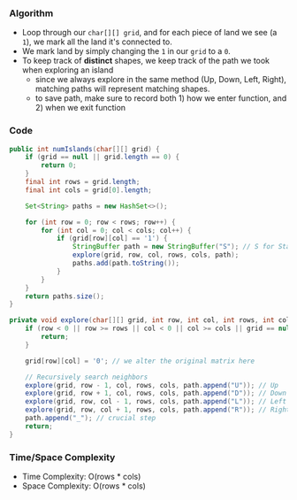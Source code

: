 ### Algorithm

- Loop through our `char[][] grid`, and for each piece of land we see (a `1`), we mark all the land it's connected to.
- We mark land by simply changing the `1` in our `grid` to a `0`.
- To keep track of __distinct__ shapes, we keep track of the path we took when exploring an island
  - since we always explore in the same method (Up, Down, Left, Right), matching paths will represent matching shapes.
  - to save path, make sure to record both 1) how we enter function, and 2) when we exit function

### Code

```java
public int numIslands(char[][] grid) {
    if (grid == null || grid.length == 0) {
        return 0;
    }
    final int rows = grid.length;
    final int cols = grid[0].length;

    Set<String> paths = new HashSet<>();

    for (int row = 0; row < rows; row++) {
        for (int col = 0; col < cols; col++) {
            if (grid[row][col] == '1') {
                StringBuffer path = new StringBuffer("S"); // S for Start
                explore(grid, row, col, rows, cols, path);
                paths.add(path.toString());
            }
        }
    }
    return paths.size();
}

private void explore(char[][] grid, int row, int col, int rows, int cols, StringBuffer path) {
    if (row < 0 || row >= rows || col < 0 || col >= cols || grid == null || grid[row][col] == '0') {
        return;
    }

    grid[row][col] = '0'; // we alter the original matrix here

    // Recursively search neighbors
    explore(grid, row - 1, col, rows, cols, path.append("U")); // Up
    explore(grid, row + 1, col, rows, cols, path.append("D")); // Down
    explore(grid, row, col - 1, rows, cols, path.append("L")); // Left
    explore(grid, row, col + 1, rows, cols, path.append("R")); // Right
    path.append("_"); // crucial step
    return;
}
```

### Time/Space Complexity

- Time Complexity: O(rows * cols)
- Space Complexity: O(rows * cols)
